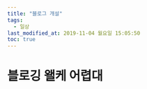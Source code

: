 ```yaml
---
title: "블로그 개설"
tags:
  - 일상
last_modified_at: 2019-11-04 월요일 15:05:50
toc: true
---
```


블로깅 왤케 어렵대
================